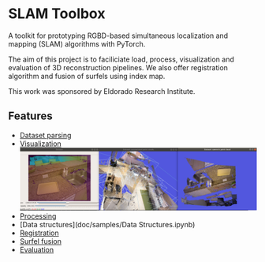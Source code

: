 # SLAM Toolbox

A toolkit for prototyping RGBD-based simultaneous localization and
mapping (SLAM) algorithms with PyTorch.

The aim of this project is to faciliciate load, process, visualization
and evaluation of 3D reconstruction pipelines. We also offer
registration algorithm and fusion of surfels using index map.

This work was sponsored by Eldorado Research Institute.

## Features

* [Dataset parsing](doc/samples/Data.ipynb)
* [Visualization](doc/samples/Visualization.ipynb)
![](doc/samples/viz.png)
* [Processing](doc/samples/Processing.ipynb)
* [Data structures](doc/samples/Data Structures.ipynb)
* [Registration](doc/samples/Registration.ipynb)
* [Surfel fusion]()
* [Evaluation]()

